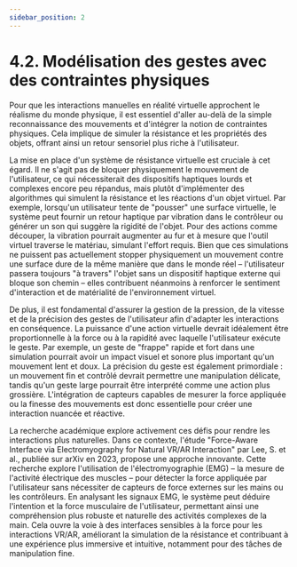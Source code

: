 ```yaml
---
sidebar_position: 2
---
```


# 4.2. Modélisation des gestes avec des contraintes physiques


Pour que les interactions manuelles en réalité virtuelle approchent le réalisme du monde physique, il est essentiel d'aller au-delà de la simple reconnaissance des mouvements et d'intégrer la notion de contraintes physiques. Cela implique de simuler la résistance et les propriétés des objets, offrant ainsi un retour sensoriel plus riche à l'utilisateur.

La mise en place d'un système de résistance virtuelle est cruciale à cet égard. Il ne s'agit pas de bloquer physiquement le mouvement de l'utilisateur, ce qui nécessiterait des dispositifs haptiques lourds et complexes encore peu répandus, mais plutôt d'implémenter des algorithmes qui simulent la résistance et les réactions d'un objet virtuel. Par exemple, lorsqu'un utilisateur tente de "pousser" une surface virtuelle, le système peut fournir un retour haptique par vibration dans le contrôleur ou générer un son qui suggère la rigidité de l'objet. Pour des actions comme découper, la vibration pourrait augmenter au fur et à mesure que l'outil virtuel traverse le matériau, simulant l'effort requis. Bien que ces simulations ne puissent pas actuellement stopper physiquement un mouvement contre une surface dure de la même manière que dans le monde réel – l'utilisateur passera toujours "à travers" l'objet sans un dispositif haptique externe qui bloque son chemin – elles contribuent néanmoins à renforcer le sentiment d'interaction et de matérialité de l'environnement virtuel.

De plus, il est fondamental d'assurer la gestion de la pression, de la vitesse et de la précision des gestes de l'utilisateur afin d'adapter les interactions en conséquence. La puissance d'une action virtuelle devrait idéalement être proportionnelle à la force ou à la rapidité avec laquelle l'utilisateur exécute le geste. Par exemple, un geste de "frappe" rapide et fort dans une simulation pourrait avoir un impact visuel et sonore plus important qu'un mouvement lent et doux. La précision du geste est également primordiale : un mouvement fin et contrôlé devrait permettre une manipulation délicate, tandis qu'un geste large pourrait être interprété comme une action plus grossière. L'intégration de capteurs capables de mesurer la force appliquée ou la finesse des mouvements est donc essentielle pour créer une interaction nuancée et réactive.

La recherche académique explore activement ces défis pour rendre les interactions plus naturelles. Dans ce contexte, l'étude "Force-Aware Interface via Electromyography for Natural VR/AR Interaction" par Lee, S. et al., publiée sur arXiv en 2023, propose une approche innovante. Cette recherche explore l'utilisation de l'électromyographie (EMG) – la mesure de l'activité électrique des muscles – pour détecter la force appliquée par l'utilisateur sans nécessiter de capteurs de force externes sur les mains ou les contrôleurs. En analysant les signaux EMG, le système peut déduire l'intention et la force musculaire de l'utilisateur, permettant ainsi une compréhension plus robuste et naturelle des activités complexes de la main. Cela ouvre la voie à des interfaces sensibles à la force pour les interactions VR/AR, améliorant la simulation de la résistance et contribuant à une expérience plus immersive et intuitive, notamment pour des tâches de manipulation fine.